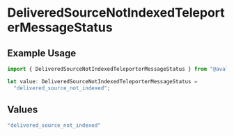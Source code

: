 # DeliveredSourceNotIndexedTeleporterMessageStatus

## Example Usage

```typescript
import { DeliveredSourceNotIndexedTeleporterMessageStatus } from "@avalabs/avacloud-sdk/models/components";

let value: DeliveredSourceNotIndexedTeleporterMessageStatus =
  "delivered_source_not_indexed";
```

## Values

```typescript
"delivered_source_not_indexed"
```
